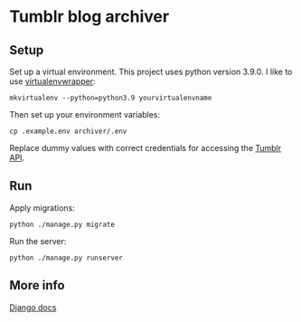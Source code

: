 # Tumblr blog archiver

## Setup

Set up a virtual environment. This project uses python version 3.9.0. I like to use [virtualenvwrapper](https://virtualenvwrapper.readthedocs.io/en/stable/):

```
mkvirtualenv --python=python3.9 yourvirtualenvname
```

Then set up your environment variables:

```
cp .example.env archiver/.env
```

Replace dummy values with correct credentials for accessing the [Tumblr API](https://www.tumblr.com/docs/en/api/v2).

## Run

Apply migrations:

```
python ./manage.py migrate
```

Run the server:

```
python ./manage.py runserver
```

## More info

[Django docs](https://docs.djangoproject.com/en/3.1/)
